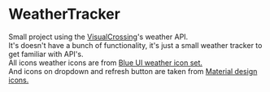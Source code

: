 # WeatherTracker

Small project using the <a href="https://www.visualcrossing.com/">VisualCrossing<a>'s weather API. <br>
It's doesn't have a bunch of functionality, it's just a small weather tracker to get familiar with API's. <br>
All icons weather icons are from <a href="https://icons8.com/icon/set/weather/ultraviolet">Blue UI weather icon set.</a> <br>
And icons on dropdown and refresh button are taken from <a href="https://pictogrammers.com/library/mdi/">Material design icons.</a>
